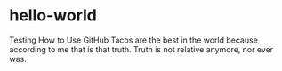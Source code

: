 # hello-world
Testing How to Use GitHub
Tacos are the best in the world because according to me that is that truth. Truth is not relative anymore, nor ever was.
